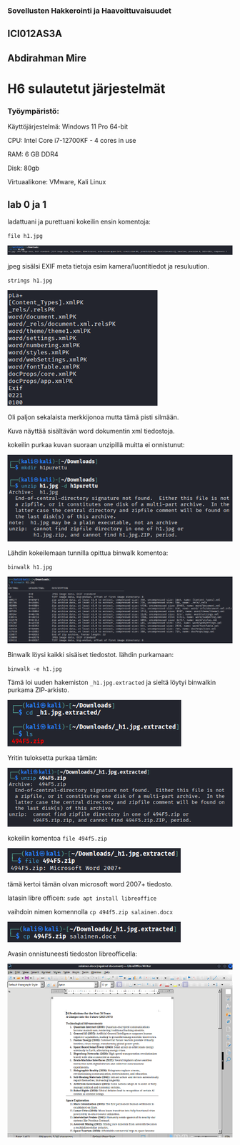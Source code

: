 ### Sovellusten Hakkerointi ja Haavoittuvaisuudet

## ICI012AS3A

## Abdirahman Mire

# H6 sulautetut järjestelmät

### Työympäristö:

Käyttöjärjestelmä: Windows 11 Pro 64-bit

CPU: Intel Core i7-12700KF - 4 cores in use

RAM: 6 GB DDR4

Disk: 80gb

Virtuaalikone: VMware, Kali Linux

## lab 0 ja 1

ladattuani ja purettuani kokeilin ensin komentoja:

`file h1.jpg`

![kuva1](/H6/kuvat/kuva1.png)

jpeg sisälsi EXIF meta tietoja esim kamera/luontitiedot ja resuluution. 

 `strings h1.jpg`

![kuva1](/H6/kuvat/kuva2.png)

Oli paljon sekalaista merkkijonoa mutta tämä pisti silmään.

Kuva näyttää sisältävän word dokumentin xml tiedostoja. 

kokeilin purkaa kuvan suoraan unzipillä muitta ei onnistunut:

![kuva1](/H6/kuvat/kuva3.png)

Lähdin kokeilemaan tunnilla opittua binwalk komentoa: 

`binwalk h1.jpg`

![kuva1](/H6/kuvat/kuva4.png)

Binwalk löysi kaikki sisäiset tiedostot. lähdin purkamaan:

`binwalk -e h1.jpg`

Tämä loi uuden hakemiston `_h1.jpg.extracted` ja sieltä löytyi binwalkin purkama ZIP-arkisto.

![kuva1](/H6/kuvat/kuva5.png)

Yritin tuloksetta purkaa tämän: 

![kuva1](/H6/kuvat/kuva6.png)

kokeilin komentoa `file 494f5.zip`

![kuva1](/H6/kuvat/kuva7.png)

tämä kertoi tämän olvan microsoft word 2007+ tiedosto.

latasin libre officen: `sudo apt install libreoffice`

vaihdoin nimen komennolla `cp 494f5.zip salainen.docx`

![kuva1](/H6/kuvat/kuva8.png)

Avasin onnistuneesti tiedoston libreofficella: 

![kuva1](/H6/kuvat/kuva9.png)





